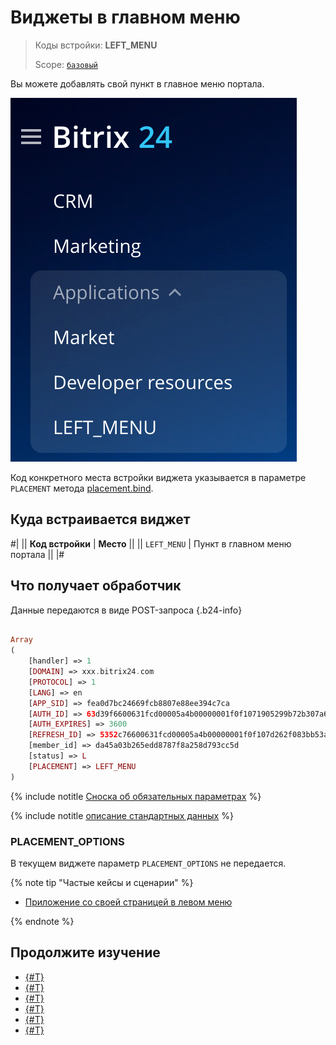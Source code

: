 # Виджеты в главном меню

> Коды встройки: **LEFT_MENU**
>
> Scope: [`базовый`](../scopes/permissions.md)
>

Вы можете добавлять свой пункт в главное меню портала.

![Виджет в виде пункта в главном меню портала](./_images/LEFT_MENU.png "Виджет в виде пункта в главном меню портала")

Код конкретного места встройки виджета указывается в параметре `PLACEMENT` метода [placement.bind](./placement-bind.md).

## Куда встраивается виджет

#|
|| **Код встройки** | **Место** ||
|| `LEFT_MENU` | Пункт в главном меню портала ||
|#

## Что получает обработчик

Данные передаются в виде POST-запроса {.b24-info}

```php

Array
(
    [handler] => 1
    [DOMAIN] => xxx.bitrix24.com
    [PROTOCOL] => 1
    [LANG] => en
    [APP_SID] => fea0d7bc24669fcb8807e88ee394c7ca
    [AUTH_ID] => 63d39f6600631fcd00005a4b00000001f0f1071905299b72b307a6c223d43877697546
    [AUTH_EXPIRES] => 3600
    [REFRESH_ID] => 5352c76600631fcd00005a4b00000001f0f107d262f083bb53a16948269371e327d1d9
    [member_id] => da45a03b265edd8787f8a258d793cc5d
    [status] => L
    [PLACEMENT] => LEFT_MENU
)

```

{% include notitle [Сноска об обязательных параметрах](../../_includes/required.md) %}

{% include notitle [описание стандартных данных](_includes/widget_data.md) %}

### PLACEMENT_OPTIONS

В текущем виджете параметр `PLACEMENT_OPTIONS` не передается.

{% note tip "Частые кейсы и сценарии" %}

- [Приложение со своей страницей в левом меню](https://dev.1c-bitrix.ru/learning/course/index.php?COURSE_ID=266&LESSON_ID=25538&LESSON_PATH=25398.25506.25530.25538)

{% endnote %}

## Продолжите изучение

- [{#T}](./placement-bind.md)
- [{#T}](./ui-interaction/index.md)
- [{#T}](./ui-interaction/crm-card.md)
- [{#T}](../interactivity/index.md)
- [{#T}](./open-application.md)
- [{#T}](./open-path.md)

